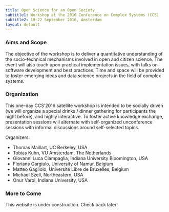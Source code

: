 ```yaml
---
title: Open Science for an Open Society
subtitle1: Workshop at the 2016 Conference on Complex Systems (CCS)
subtitle2: 19-22 September 2016, Amsterdam
layout: default
---
```


### Aims and Scope

The objective of the workshop is to deliver a quantitative understanding of the socio-technical mechanisms involved in open and citizen science. The event will also touch upon practical implementation issues, with talks on software development and best practices. Time and space will be provided to foster emerging ideas and data science projects in the field of complex systems.


### Organization

This one-day CCS’2016 satellite workshop is intended to be socially driven (we will organize a special drinks / dinner gathering for participants the night before), and highly interactive. To foster active knowledge exchange, presentation sessions will alternate with self-organized unconference sessions with informal discussions around self-selected topics.

Organizers:

- Thomas Maillart, UC Berkeley, USA
- Tobias Kuhn, VU Amsterdam, The Netherlands
- Giovanni Luca Ciampaglia, Indiana University Bloomington, USA
- Floriana Gargiulo, University of Namur, Belgium
- Matteo Gagliolo, Université Libre de Bruxelles, Belgium
- Michael Szell, Northeastern, USA
- Onur Varol, Indiana University, USA


### More to Come

This website is under construction. Check back later!
